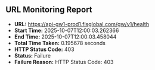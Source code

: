 ## URL Monitoring Report

- **URL:** https://api-gw1-prod1.fisglobal.com/gw/v1/health
- **Start Time:** 2025-10-07T12:00:03.262366
- **End Time:** 2025-10-07T12:00:03.458044
- **Total Time Taken:** 0.195678 seconds
- **HTTP Status Code:** 403
- **Status:** Failure
- **Failure Reason:** HTTP Status Code: 403
